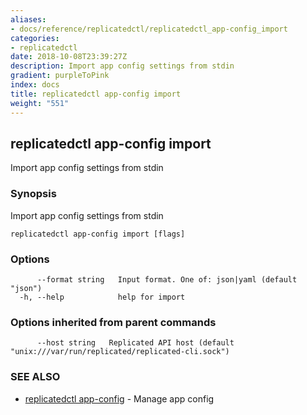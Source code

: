 ```yaml
---
aliases:
- docs/reference/replicatedctl/replicatedctl_app-config_import
categories:
- replicatedctl
date: 2018-10-08T23:39:27Z
description: Import app config settings from stdin
gradient: purpleToPink
index: docs
title: replicatedctl app-config import
weight: "551"
---
```


## replicatedctl app-config import

Import app config settings from stdin

### Synopsis

Import app config settings from stdin

```
replicatedctl app-config import [flags]
```

### Options

```
      --format string   Input format. One of: json|yaml (default "json")
  -h, --help            help for import
```

### Options inherited from parent commands

```
      --host string   Replicated API host (default "unix:///var/run/replicated/replicated-cli.sock")
```

### SEE ALSO

* [replicatedctl app-config](/api/replicatedctl/replicatedctl_app-config/)	 - Manage app config

